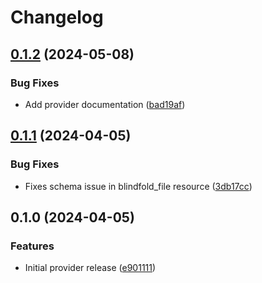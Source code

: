 # Changelog

## [0.1.2](https://github.com/memes/terraform-provider-f5xc/compare/v0.1.1...v0.1.2) (2024-05-08)


### Bug Fixes

* Add provider documentation ([bad19af](https://github.com/memes/terraform-provider-f5xc/commit/bad19afb14f7ba1a81d0fe9c3d8dd175b1b48a0d))

## [0.1.1](https://github.com/memes/terraform-provider-f5xc/compare/v0.1.0...v0.1.1) (2024-04-05)


### Bug Fixes

* Fixes schema issue in blindfold_file resource ([3db17cc](https://github.com/memes/terraform-provider-f5xc/commit/3db17ccf0479b30902947908e5b40dc6a7c911c6))

## 0.1.0 (2024-04-05)


### Features

* Initial provider release ([e901111](https://github.com/memes/terraform-provider-f5xc/commit/e901111dc6422942d8eddd230b3fd18b996ad526))
